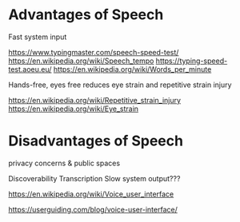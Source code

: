 # Advantages of Speech

Fast system input

https://www.typingmaster.com/speech-speed-test/
https://en.wikipedia.org/wiki/Speech_tempo
https://typing-speed-test.aoeu.eu/
https://en.wikipedia.org/wiki/Words_per_minute


Hands-free, eyes free reduces eye strain and repetitive strain injury

https://en.wikipedia.org/wiki/Repetitive_strain_injury
https://en.wikipedia.org/wiki/Eye_strain

# Disadvantages of Speech

privacy concerns & public spaces

Discoverability
Transcription
Slow system output???

https://en.wikipedia.org/wiki/Voice_user_interface

https://userguiding.com/blog/voice-user-interface/
